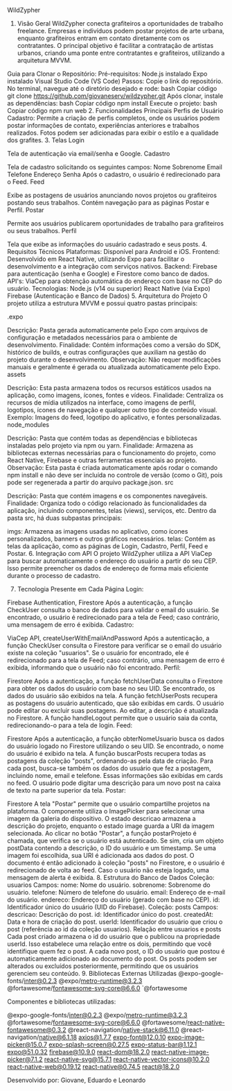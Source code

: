 WildZypher
1. Visão Geral
WildZypher conecta grafiteiros a oportunidades de trabalho freelance. Empresas e indivíduos podem postar projetos de arte urbana, enquanto grafiteiros entram em contato diretamente com os contratantes. O principal objetivo é facilitar a contratação de artistas urbanos, criando uma ponte entre contratantes e grafiteiros, utilizando a arquitetura MVVM.

Guia para Clonar o Repositório:
Pré-requisitos:
Node.js instalado
Expo instalado
Visual Studio Code (VS Code)
Passos:
Copie o link do repositório.
No terminal, navegue até o diretório desejado e rode:
bash
Copiar código
git clone https://github.com/giovaneserv/wildzypher.git
Após clonar, instale as dependências:
bash
Copiar código
npm install
Execute o projeto:
bash
Copiar código
npm run web
2. Funcionalidades Principais
Perfis de Usuário
Cadastro: Permite a criação de perfis completos, onde os usuários podem postar informações de contato, experiências anteriores e trabalhos realizados. Fotos podem ser adicionadas para exibir o estilo e a qualidade dos grafites.
3. Telas
Login

Tela de autenticação via email/senha e Google.
Cadastro

Tela de cadastro solicitando os seguintes campos:
Nome
Sobrenome
Email
Telefone
Endereço
Senha
Após o cadastro, o usuário é redirecionado para o Feed.
Feed

Exibe as postagens de usuários anunciando novos projetos ou grafiteiros postando seus trabalhos.
Contém navegação para as páginas Postar e Perfil.
Postar

Permite aos usuários publicarem oportunidades de trabalho para grafiteiros ou seus trabalhos.
Perfil

Tela que exibe as informações do usuário cadastrado e seus posts.
4. Requisitos Técnicos
Plataformas: Disponível para Android e iOS.
Frontend: Desenvolvido em React Native, utilizando Expo para facilitar o desenvolvimento e a integração com serviços nativos.
Backend: Firebase para autenticação (senha e Google) e Firestore como banco de dados.
API's: ViaCep para obtenção automática do endereço com base no CEP do usuário.
Tecnologias:
Node.js (v14 ou superior)
React Native (via Expo)
Firebase (Autenticação e Banco de Dados)
5. Arquitetura do Projeto
O projeto utiliza a estrutura MVVM e possui quatro pastas principais:

.expo

Descrição: Pasta gerada automaticamente pelo Expo com arquivos de configuração e metadados necessários para o ambiente de desenvolvimento.
Finalidade: Contém informações como a versão do SDK, histórico de builds, e outras configurações que auxiliam na gestão do projeto durante o desenvolvimento.
Observação: Não requer modificações manuais e geralmente é gerada ou atualizada automaticamente pelo Expo.
assets

Descrição: Esta pasta armazena todos os recursos estáticos usados na aplicação, como imagens, ícones, fontes e vídeos.
Finalidade: Centraliza os recursos de mídia utilizados na interface, como imagens de perfil, logotipos, ícones de navegação e qualquer outro tipo de conteúdo visual.
Exemplo: Imagens do feed, logotipo do aplicativo, e fontes personalizadas.
node_modules

Descrição: Pasta que contém todas as dependências e bibliotecas instaladas pelo projeto via npm ou yarn.
Finalidade: Armazena as bibliotecas externas necessárias para o funcionamento do projeto, como React Native, Firebase e outras ferramentas essenciais ao projeto.
Observação: Esta pasta é criada automaticamente após rodar o comando npm install e não deve ser incluída no controle de versão (como o Git), pois pode ser regenerada a partir do arquivo package.json.
src

Descrição: Pasta que contém imagens e os componentes navegáveis.
Finalidade: Organiza todo o código relacionado às funcionalidades da aplicação, incluindo componentes, telas (views), serviços, etc.
Dentro da pasta src, há duas subpastas principais:

imgs: Armazena as imagens usadas no aplicativo, como ícones personalizados, banners e outros gráficos necessários.
telas: Contém as telas da aplicação, como as páginas de Login, Cadastro, Perfil, Feed e Postar.
6. Integração com API
O projeto WildZypher utiliza a API ViaCep para buscar automaticamente o endereço do usuário a partir do seu CEP. Isso permite preencher os dados de endereço de forma mais eficiente durante o processo de cadastro.

7. Tecnologia Presente em Cada Página
Login:

Firebase Authentication, Firestore
Após a autenticação, a função CheckUser consulta o banco de dados para validar o email do usuário. Se encontrado, o usuário é redirecionado para a tela de Feed; caso contrário, uma mensagem de erro é exibida.
Cadastro:

ViaCep API, createUserWithEmailAndPassword
Após a autenticação, a função CheckUser consulta o Firestore para verificar se o email do usuário existe na coleção "usuarios". Se o usuário for encontrado, ele é redirecionado para a tela de Feed; caso contrário, uma mensagem de erro é exibida, informando que o usuário não foi encontrado.
Perfil:

Firestore
Após a autenticação, a função fetchUserData consulta o Firestore para obter os dados do usuário com base no seu UID. Se encontrado, os dados do usuário são exibidos na tela. A função fetchUserPosts recupera as postagens do usuário autenticado, que são exibidas em cards. O usuário pode editar ou excluir suas postagens. Ao editar, a descrição é atualizada no Firestore. A função handleLogout permite que o usuário saia da conta, redirecionando-o para a tela de login.
Feed:

Firestore
Após a autenticação, a função obterNomeUsuario busca os dados do usuário logado no Firestore utilizando o seu UID. Se encontrado, o nome do usuário é exibido na tela. A função buscarPosts recupera todas as postagens da coleção "posts", ordenando-as pela data de criação. Para cada post, busca-se também os dados do usuário que fez a postagem, incluindo nome, email e telefone. Essas informações são exibidas em cards no feed. O usuário pode digitar uma descrição para um novo post na caixa de texto na parte superior da tela.
Postar:

Firestore
A tela "Postar" permite que o usuário compartilhe projetos na plataforma. O componente utiliza o ImagePicker para selecionar uma imagem da galeria do dispositivo. O estado descricao armazena a descrição do projeto, enquanto o estado image guarda a URI da imagem selecionada.
Ao clicar no botão "Postar", a função postarProjeto é chamada, que verifica se o usuário está autenticado. Se sim, cria um objeto postData contendo a descrição, o ID do usuário e um timestamp. Se uma imagem foi escolhida, sua URI é adicionada aos dados do post. O documento é então adicionado à coleção "posts" no Firestore, e o usuário é redirecionado de volta ao feed. Caso o usuário não esteja logado, uma mensagem de alerta é exibida.
8. Estrutura do Banco de Dados
Coleção: usuarios
Campos:
nome: Nome do usuário.
sobrenome: Sobrenome do usuário.
telefone: Número de telefone do usuário.
email: Endereço de e-mail do usuário.
endereco: Endereço do usuário (gerado com base no CEP).
id: Identificador único do usuário (UID do Firebase).
Coleção: posts
Campos:
descricao: Descrição do post.
id: Identificador único do post.
createdAt: Data e hora de criação do post.
userId: Identificador do usuário que criou o post (referência ao id da coleção usuarios).
Relação entre usuarios e posts
Cada post criado armazena o id do usuário que o publicou na propriedade userId. Isso estabelece uma relação entre os dois, permitindo que você identifique quem fez o post.
A cada novo post, o ID do usuário que postou é automaticamente adicionado ao documento do post.
Os posts podem ser alterados ou excluídos posteriormente, permitindo que os usuários gerenciem seu conteúdo.
9. Bibliotecas Externas Utilizadas
@expo-google-fonts/inter@0.2.3
@expo/metro-runtime@3.2.3
@fortawesome/fontawesome-svg-core@6.6.0
`@fortawesome

Componentes e bibliotecas utilizadas:

 @expo-google-fonts/inter@0.2.3
 @expo/metro-runtime@3.2.3
 @fortawesome/fontawesome-svg-core@6.6.0
 @fortawesome/react-native-fontawesome@0.3.2
 @react-navigation/native-stack@6.11.0
 @react-navigation/native@6.1.18
 axios@1.7.7
 expo-font@12.0.10
 expo-image-picker@15.0.7
 expo-splash-screen@0.27.5
 expo-status-bar@1.12.1
 expo@51.0.32
 firebase@10.9.0
 react-dom@18.2.0
 react-native-image-picker@7.1.2
 react-native-svg@15.7.1
 react-native-vector-icons@10.2.0
 react-native-web@0.19.12
 react-native@0.74.5
 react@18.2.0

Desenvolvido por: Giovane, Eduardo e Leonardo
